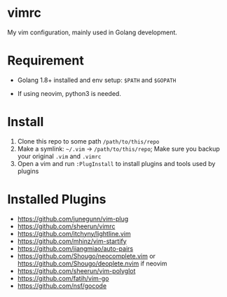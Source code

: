 # vimrc

My vim configuration, mainly used in Golang development.

# Requirement

- Golang 1.8+ installed and env setup: `$PATH` and `$GOPATH`

- If using neovim, python3 is needed.

# Install

1. Clone this repo to some path `/path/to/this/repo`
2. Make a symlink: `~/.vim` -> `/path/to/this/repo`; Make sure you backup your original `.vim` and `.vimrc`
3. Open a vim and run `:PlugInstall` to install plugins and tools used by plugins

# Installed Plugins

- https://github.com/junegunn/vim-plug
- https://github.com/sheerun/vimrc
- https://github.com/itchyny/lightline.vim
- https://github.com/mhinz/vim-startify
- https://github.com/jiangmiao/auto-pairs
- https://github.com/Shougo/neocomplete.vim or https://github.com/Shougo/deoplete.nvim if neovim
- https://github.com/sheerun/vim-polyglot
- https://github.com/fatih/vim-go
- https://github.com/nsf/gocode

